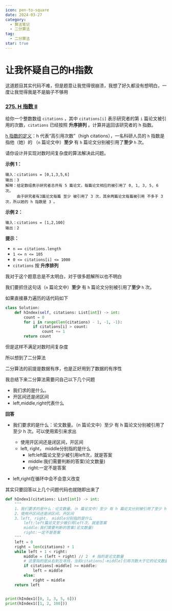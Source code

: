 ```yaml
---
icon: pen-to-square
date: 2024-03-27
category:
  - 算法笔记
  - 二分算法
tag:
  - 二分算法
star: true
---
```


# 让我怀疑自己的H指数



这道题目其实代码不难，但是题意让我觉得很崩溃，我想了好久都没有想明白，一度让我觉得我是不是脑子不够用



### [275. H 指数 II](https://leetcode.cn/problems/h-index-ii/)

给你一个整数数组 `citations` ，其中 `citations[i]` 表示研究者的第 `i` 篇论文被引用的次数，`citations` 已经按照 **升序排列** 。计算并返回该研究者的 h 指数。

[h 指数的定义](https://baike.baidu.com/item/h-index/3991452?fr=aladdin)：h 代表“高引用次数”（high citations），一名科研人员的 `h` 指数是指他（她）的 （`n` 篇论文中）**至少** 有 `h` 篇论文分别被引用了**至少** `h` 次。

请你设计并实现对数时间复杂度的算法解决此问题。

 

**示例 1：**

```
输入：citations = [0,1,3,5,6]
输出：3
解释：给定数组表示研究者总共有 5 篇论文，每篇论文相应的被引用了 0, 1, 3, 5, 6 次。
     由于研究者有3篇论文每篇 至少 被引用了 3 次，其余两篇论文每篇被引用 不多于 3 次，所以她的 h 指数是 3 。
```

**示例 2：**

```
输入：citations = [1,2,100]
输出：2
```

**提示：**

- `n == citations.length`
- `1 <= n <= 105`
- `0 <= citations[i] <= 1000`
- `citations` 按 **升序排列**

我对于这个题意总是不太明白，对于很多题解所以也不明白

我们要抓住这句话（`n` 篇论文中）**至少** 有 `h` 篇论文分别被引用了**至少** `h` 次。

如果直接暴力遍历的话代码如下

```python
class Solution:
    def hIndex(self, citations: List[int]) -> int:
        count = 0
        for i in range(len(citations) - 1, -1, -1):
            if citations[i] > count:
                count += 1
        return count

```

但是这样不满足对数时间复杂度

所以想到了二分算法

二分算法的前提是数据有序，也是正好用到了数据的有序性

我总结下来二分算法需要问自己以下几个问题

- 我们求的是什么。
- 开区间还是闭区间
- left,middle,right代表什么

**回答**

- 我们要求的是什么：论文数量。（n 篇论文中）至少 有 h 篇论文分别被引用了至少 h 次。可以使用索引来求出

   -  使用开区间还是闭区间，开区间
    -  left, right， middle分别指的是什么
        - left:left篇论文至少被引用left次，就是答案
        - middle:我们需要判断的答案(论文数量)
        - right:一定不是答案

- left,right在循环中会不会意义改变

其实只要回答以上几个问题代码也就随即出来了

```python
def hIndex1(citations: List[int]) -> int:
    """
    1、我们要求的是什么：论文数量。（n 篇论文中）至少 有 h 篇论文分别被引用了至少 h 次。可以使用索引来求出
    2、使用开区间还是闭区间，开区间
    3、left, right， middle分别指的是什么
        left:left篇论文至少被引用left次，就是答案
        middle:我们需要判断的答案(论文数量)
        right:一定不是答案
    """
    left = 0
    right = len(citations) + 1
    while left + 1 < right:
        middle = (left + right) // 2  # 指的是论文数量
        # 这里指的是从右到左寻找，当前citations[-middle]引用次数大于它的论文数量
        if citations[-middle] >= middle:
            left = middle
        else:
            right = middle
    return left


print(hIndex1([0, 1, 3, 5, 6]))
print(hIndex1([1, 2, 100]))
```





